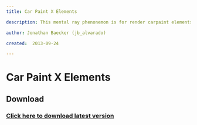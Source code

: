 ```yaml
---
title: Car Paint X Elements

description: This mental ray phenonemon is for render carpaint elements

author: Jonathan Baecker (jb_alvarado)

created:  2013-09-24

---
```


Car Paint X Elements
=========


Download
--------

### [Click here to download latest version](https://github.com/jb-alvarado/CarPaintXElements/archive/master.zip)
